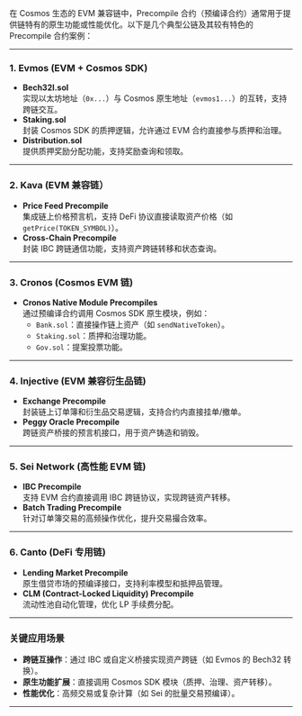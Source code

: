 在 Cosmos 生态的 EVM 兼容链中，Precompile 合约（预编译合约）通常用于提供链特有的原生功能或性能优化。以下是几个典型公链及其较有特色的 Precompile 合约案例：

---

### 1. **Evmos (EVM + Cosmos SDK)**
- **Bech32I.sol**  
  实现以太坊地址（`0x...`）与 Cosmos 原生地址（`evmos1...`）的互转，支持跨链交互。
- **Staking.sol**  
  封装 Cosmos SDK 的质押逻辑，允许通过 EVM 合约直接参与质押和治理。
- **Distribution.sol**  
  提供质押奖励分配功能，支持奖励查询和领取。

---

### 2. **Kava (EVM 兼容链）**
- **Price Feed Precompile**  
  集成链上价格预言机，支持 DeFi 协议直接读取资产价格（如 `getPrice(TOKEN_SYMBOL)`）。
- **Cross-Chain Precompile**  
  封装 IBC 跨链通信功能，支持资产跨链转移和状态查询。

---

### 3. **Cronos (Cosmos EVM 链)**
- **Cronos Native Module Precompiles**  
  通过预编译合约调用 Cosmos SDK 原生模块，例如：
  - `Bank.sol`：直接操作链上资产（如 `sendNativeToken`）。
  - `Staking.sol`：质押和治理功能。
  - `Gov.sol`：提案投票功能。

---

### 4. **Injective (EVM 兼容衍生品链)**
- **Exchange Precompile**  
  封装链上订单簿和衍生品交易逻辑，支持合约内直接挂单/撤单。
- **Peggy Oracle Precompile**  
  跨链资产桥接的预言机接口，用于资产铸造和销毁。

---

### 5. **Sei Network (高性能 EVM 链)**
- **IBC Precompile**  
  支持 EVM 合约直接调用 IBC 跨链协议，实现跨链资产转移。
- **Batch Trading Precompile**  
  针对订单簿交易的高频操作优化，提升交易撮合效率。

---

### 6. **Canto (DeFi 专用链)**
- **Lending Market Precompile**  
  原生借贷市场的预编译接口，支持利率模型和抵押品管理。
- **CLM (Contract-Locked Liquidity) Precompile**  
  流动性池自动化管理，优化 LP 手续费分配。

---

### 关键应用场景
- **跨链互操作**：通过 IBC 或自定义桥接实现资产跨链（如 Evmos 的 Bech32 转换）。
- **原生功能扩展**：直接调用 Cosmos SDK 模块（质押、治理、资产转移）。
- **性能优化**：高频交易或复杂计算（如 Sei 的批量交易预编译）。

---
